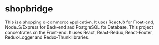 # shopbridge

This is a shopping e-commerce application. It uses ReactJS for Front-end, NodeJS/Express for Back-end and PostgreSQL for Database. This project concentrates on the Front-end. It uses React, React-Redux, React-Router, Redux-Logger and Redux-Thunk libraries.
